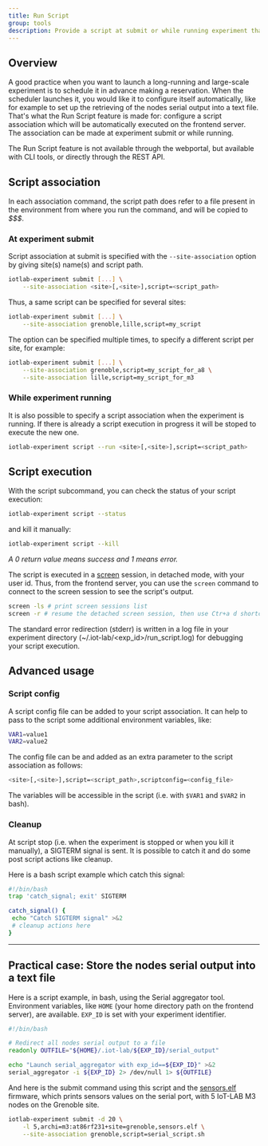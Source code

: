 ```yaml
---
title: Run Script
group: tools
description: Provide a script at submit or while running experiment that will be run automatically in background from the frontend server.
---
```


## Overview

A good practice when you want to launch a long-running and large-scale experiment is to schedule it in advance making a reservation. When the scheduler launches it, you would like it to configure itself automatically, like for example to set up the retrieving of the nodes serial output into a text file. That's what the Run Script feature is made for:  configure a script association which will be automatically executed on the frontend server. The association can be made at experiment submit or while running.

The Run Script feature is not available through the webportal, but available with CLI tools, or directly through the REST API.

## Script association

In each association command, the script path does refer to a file present in the environment from where you run the command, and will be copied to *$$$*.

### At experiment submit
Script association at submit is specified with the `--site-association` option by giving site(s) name(s) and script path.
```bash
iotlab-experiment submit [...] \
    --site-association <site>[,<site>],script=<script_path>
```

Thus, a same script can be specified for several sites:

```bash
iotlab-experiment submit [...] \
    --site-association grenoble,lille,script=my_script
```

The option can be specified multiple times, to specify a different script per site, for example:

```bash
iotlab-experiment submit [...] \
    --site-association grenoble,script=my_script_for_a8 \
    --site-association lille,script=my_script_for_m3
```

### While experiment running

It is also possible to specify a script association when the experiment is running. If there is already a script execution in progress it will be stoped to execute the new one.

``` bash
iotlab-experiment script --run <site>[,<site>],script=<script_path>
```

## Script execution

With the script subcommand, you can check the status of your script execution:
``` bash
iotlab-experiment script --status
```

and kill it manually:
``` bash
iotlab-experiment script --kill
```

_A 0 return value means success and 1 means error._

The script is executed in a [screen](https://linux.die.net/man/1/screen) session, in detached mode, with your user id. Thus, from the frontend server, you can use the `screen` command to connect to the screen session to see the script's output.
``` bash
screen -ls # print screen sessions list
screen -r # resume the detached screen session, then use Ctr+a d shortcut to detach again
```

The standard error redirection (stderr) is written in a log file in your experiment directory (~/.iot-lab/\<exp_id\>/run_script.log) for debugging your script execution.

## Advanced usage

### Script config

A script config file can be added to your script association. It can help to pass to the script some additional environment variables, like:

``` bash
VAR1=value1
VAR2=value2
```
The config file can be and added as an extra parameter to the script association as follows:
```bash
<site>[,<site>],script=<script_path>,scriptconfig=<config_file>
```
The variables will be accessible in the script (i.e. with `$VAR1` and `$VAR2` in bash).

### Cleanup

At script stop (i.e. when the experiment is stopped or when you kill it manually), a SIGTERM signal is sent. It is possible to catch it and do some post script actions like cleanup.

Here is a bash script example which catch this signal:

``` bash
#!/bin/bash
trap 'catch_signal; exit' SIGTERM

catch_signal() {
 echo "Catch SIGTERM signal" >&2
 # cleanup actions here
}
```

---


## Practical case: Store the nodes serial output into a text file

Here is a script example, in bash, using the Serial aggregator tool. Environment variables, like `HOME` (your home directory path on the frontend server), are available. `EXP_ID` is set with your experiment identifier.

``` bash
#!/bin/bash

# Redirect all nodes serial output to a file
readonly OUTFILE="${HOME}/.iot-lab/${EXP_ID}/serial_output"

echo "Launch serial_aggregator with exp_id==${EXP_ID}" >&2
serial_aggregator -i ${EXP_ID} 2> /dev/null 1> ${OUTFILE}
```

And here is the submit command using this script and the [sensors.elf]() firmware, which prints sensors values on the serial port, with 5 IoT-LAB M3 nodes on the Grenoble site.

``` bash
iotlab-experiment submit -d 20 \
    -l 5,archi=m3:at86rf231+site=grenoble,sensors.elf \
    --site-association grenoble,script=serial_script.sh
```
